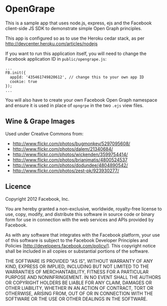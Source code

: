 OpenGrape
=========

This is a sample app that uses node.js, express, ejs and the Facebook
client-side JS SDK to demonstrate simple Open Graph principles.

This app is configured so as to use the Heroku cedar stack, as per
http://devcenter.heroku.com/articles/nodejs

If you want to run this application itself, you will need to change
the Facebook application ID in `public/opengrape.js`:

    ...
    FB.init({
      appId: '435461749820612', // change this to your own app ID
      cookie: true
    });
    ...

You will also have to create your own Facebook Open Graph namespace
and ensure it is used in place of `opngrpe` in the two `.ejs` view 
files.

## Wine & Grape Images

Used under Creative Commons from:

* http://www.flickr.com/photos/bugmonkey/5297095608/
* http://www.flickr.com/photos/dalem/21340684/
* http://www.flickr.com/photos/wickenden/3599754414/
* http://www.flickr.com/photos/brianjmatis/4800524537
* http://www.flickr.com/photos/dodundee/4804890542/
* http://www.flickr.com/photos/zest-pk/923930277/

## Licence

Copyright 2012 Facebook, Inc.

You are hereby granted a non-exclusive, worldwide, royalty-free license to
use, copy, modify, and distribute this software in source code or binary
form for use in connection with the web services and APIs provided by
Facebook.

As with any software that integrates with the Facebook platform, your use
of this software is subject to the Facebook Developer Principles and
Policies [http://developers.facebook.com/policy/]. This copyright notice
shall be included in all copies or substantial portions of the software.

THE SOFTWARE IS PROVIDED "AS IS", WITHOUT WARRANTY OF ANY KIND, EXPRESS OR
IMPLIED, INCLUDING BUT NOT LIMITED TO THE WARRANTIES OF MERCHANTABILITY,
FITNESS FOR A PARTICULAR PURPOSE AND NONINFRINGEMENT. IN NO EVENT SHALL
THE AUTHORS OR COPYRIGHT HOLDERS BE LIABLE FOR ANY CLAIM, DAMAGES OR OTHER
LIABILITY, WHETHER IN AN ACTION OF CONTRACT, TORT OR OTHERWISE, ARISING
FROM, OUT OF OR IN CONNECTION WITH THE SOFTWARE OR THE USE OR OTHER
DEALINGS IN THE SOFTWARE.
